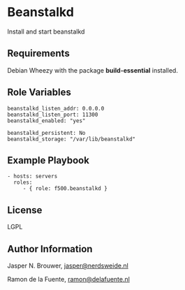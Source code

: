 Beanstalkd
========

Install and start beanstalkd

Requirements
------------

Debian Wheezy with the package **build-essential** installed.


Role Variables
--------------

    beanstalkd_listen_addr: 0.0.0.0
    beanstalkd_listen_port: 11300
    beanstalkd_enabled: "yes"
    
    beanstalkd_persistent: No
    beanstalkd_storage: "/var/lib/beanstalkd"

Example Playbook
-------------------------

    - hosts: servers
      roles:
         - { role: f500.beanstalkd }

License
-------

LGPL

Author Information
------------------

Jasper N. Brouwer, jasper@nerdsweide.nl

Ramon de la Fuente, ramon@delafuente.nl
